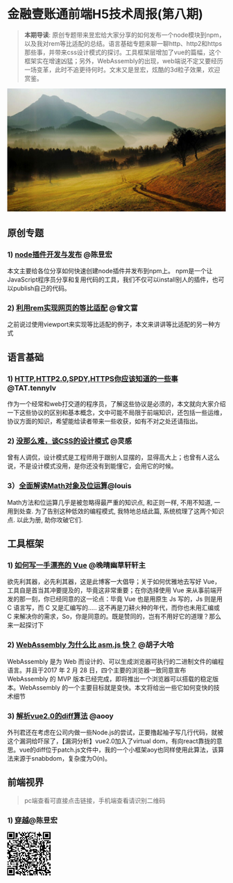 # 金融壹账通前端H5技术周报(第八期)
> **本期导读**: 原创专题带来昱宏给大家分享的如何发布一个node模块到npm，以及我对rem等比适配的总结。语言基础专题来聊一聊http、http2和https那些事，并带来css设计模式的探讨。工具框架层增加了vue的篇幅，这个框架实在增速凶猛；另外，WebAssembly的出现，web端说不定又要经历一场变革，此时不追更待何时。文末又是昱宏，炫酷的3d粒子效果，欢迎赏鉴。

![](images/eight/banner.jpeg)
## 原创专题
### 1) [node插件开发与发布](http://www.jianshu.com/p/7c29e3e933b0) @陈昱宏
本文主要给各位分享如何快速创建node插件并发布到npm上。
npm是一个让JavaScript程序员分享和复用代码的工具，我们不仅可以install别人的插件，也可以publish自己的代码。
### 2) [利用rem实现网页的等比适配](http://www.jianshu.com/p/064671df0454) @曾文富
之前说过使用viewport来实现等比适配的例子，本文来讲讲等比适配的另一种方式


## 语言基础
### 1) [HTTP,HTTP2.0,SPDY,HTTPS你应该知道的一些事](http://www.alloyteam.com/2016/07/httphttp2-0spdyhttps-reading-this-is-enough/) @TAT.tennylv
作为一个经常和web打交道的程序员，了解这些协议是必须的，本文就向大家介绍一下这些协议的区别和基本概念，文中可能不局限于前端知识，还包括一些运维，协议方面的知识，希望能给读者带来一些收获，如有不对之处还请指出。

### 2) [没那么难，谈CSS的设计模式](http://div.io/topic/1806) @灵感
曾有人调侃，设计模式是工程师用于跟别人显摆的，显得高大上；也曾有人这么说，不是设计模式没用，是你还没有到能懂它，会用它的时候。

### 3）[全面解读Math对象及位运算](http://louiszhai.github.io/2016/07/01/Math/?utm_source=75teamweekly&utm_medium=referral)@louis
Math方法和位运算几乎是被忽略得最严重的知识点, 和正则一样, 不用不知道, 一用到处查. 为了告别这种低效的编程模式, 我特地总结此篇, 系统梳理了这两个知识点. 以此为册, 助你攻破它们.



## 工具框架
### 1) [如何写一手漂亮的 Vue](http://jeffjade.com/2017/03/11/120-how-to-write-vue-better/?hmsr=toutiao.io&utm_medium=toutiao.io&utm_source=toutiao.io) @晚晴幽草轩轩主
欲先利其器，必先利其器，这是此博客一大倡导；关于如何优雅地去写好 Vue，工具自是首当其冲要提及的，毕竟这非常重要；在你选择使用 Vue 来从事前端开发的那一刻，你已经同意的这一论点：毕竟 Vue 也是用原生 Js 写的，Js 则是用 C 语言写，而 C 又是汇编写的….. 这不再是刀耕火种的年代，而你也未用汇编或 C 来解决你的需求，So，你是同意的。既是赞同的，岂有不用好它的道理？那么来一起探讨下

### 2) [WebAssembly 为什么比 asm.js 快？](http://huziketang.com/blog/posts/detail?postId=58ce80d2a6d8a07e449fdd28&utm_source=75teamweekly&utm_medium=referral) @胡子大哈
WebAssembly 是为 Web 而设计的、可以生成浏览器可执行的二进制文件的编程语言。并且于2017 年 2 月 28 日，四个主要的浏览器一致同意宣布 WebAssembly 的 MVP 版本已经完成，即将推出一个浏览器可以搭载的稳定版本。WebAssembly 的一个主要目标就是变快。本文将给出一些它如何变快的技术细节

### 3) [解析vue2.0的diff算法](https://github.com/aooy/blog/issues/2) @aooy 
外刊君还在考虑在公司内做一些Node.js的尝试，正要撸起袖子写几行代码，就被这个漏洞给吓尿了，【漏洞分析】vue2.0加入了virtual dom，有向react靠拢的意思。vue的diff位于patch.js文件中，我的一个小框架aoy也同样使用此算法，该算法来源于snabbdom，复杂度为O(n)。


## 前端视界
> pc端查看可直接点击链接，手机端查看请识别二维码
### 1) [穿越](http://www.pinganh5.com/showcase/58bfb8d6f5b629dc9d4b700d)@陈昱宏
![](images/eight/qrcode.png)



